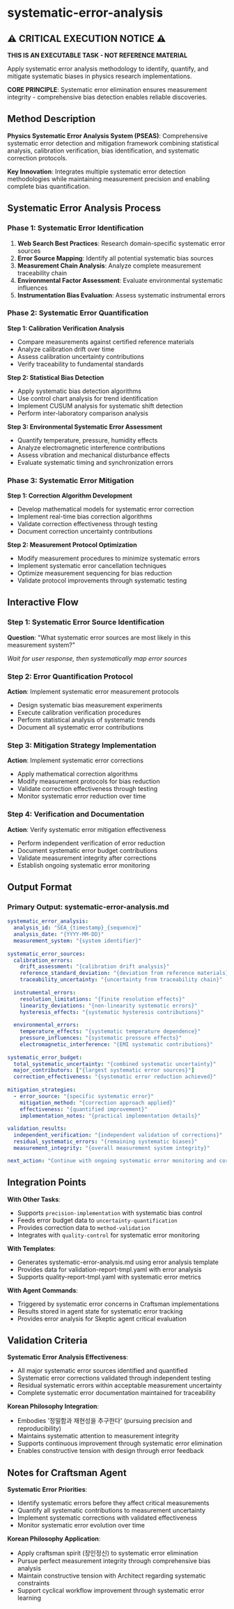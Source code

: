 # systematic-error-analysis

## ⚠️ CRITICAL EXECUTION NOTICE ⚠️

**THIS IS AN EXECUTABLE TASK - NOT REFERENCE MATERIAL**

Apply systematic error analysis methodology to identify, quantify, and mitigate systematic biases in physics research implementations.

**CORE PRINCIPLE**: Systematic error elimination ensures measurement integrity - comprehensive bias detection enables reliable discoveries.

## Method Description

**Physics Systematic Error Analysis System (PSEAS)**: Comprehensive systematic error detection and mitigation framework combining statistical analysis, calibration verification, bias identification, and systematic correction protocols.

**Key Innovation**: Integrates multiple systematic error detection methodologies while maintaining measurement precision and enabling complete bias quantification.

## Systematic Error Analysis Process

### Phase 1: Systematic Error Identification
1. **Web Search Best Practices**: Research domain-specific systematic error sources
2. **Error Source Mapping**: Identify all potential systematic bias sources
3. **Measurement Chain Analysis**: Analyze complete measurement traceability chain
4. **Environmental Factor Assessment**: Evaluate environmental systematic influences
5. **Instrumentation Bias Evaluation**: Assess systematic instrumental errors

### Phase 2: Systematic Error Quantification

**Step 1: Calibration Verification Analysis**
- Compare measurements against certified reference materials
- Analyze calibration drift over time
- Assess calibration uncertainty contributions
- Verify traceability to fundamental standards

**Step 2: Statistical Bias Detection**
- Apply systematic bias detection algorithms
- Use control chart analysis for trend identification
- Implement CUSUM analysis for systematic shift detection
- Perform inter-laboratory comparison analysis

**Step 3: Environmental Systematic Error Assessment**
- Quantify temperature, pressure, humidity effects
- Analyze electromagnetic interference contributions
- Assess vibration and mechanical disturbance effects
- Evaluate systematic timing and synchronization errors

### Phase 3: Systematic Error Mitigation

**Step 1: Correction Algorithm Development**
- Develop mathematical models for systematic error correction
- Implement real-time bias correction algorithms
- Validate correction effectiveness through testing
- Document correction uncertainty contributions

**Step 2: Measurement Protocol Optimization**
- Modify measurement procedures to minimize systematic errors
- Implement systematic error cancellation techniques
- Optimize measurement sequencing for bias reduction
- Validate protocol improvements through systematic testing

## Interactive Flow

### Step 1: Systematic Error Source Identification
**Question**: "What systematic error sources are most likely in this measurement system?"

*Wait for user response, then systematically map error sources*

### Step 2: Error Quantification Protocol
**Action**: Implement systematic error measurement protocols
- Design systematic bias measurement experiments
- Execute calibration verification procedures
- Perform statistical analysis of systematic trends
- Document all systematic error contributions

### Step 3: Mitigation Strategy Implementation
**Action**: Implement systematic error corrections
- Apply mathematical correction algorithms
- Modify measurement protocols for bias reduction
- Validate correction effectiveness through testing
- Monitor systematic error reduction over time

### Step 4: Verification and Documentation
**Action**: Verify systematic error mitigation effectiveness
- Perform independent verification of error reduction
- Document systematic error budget contributions
- Validate measurement integrity after corrections
- Establish ongoing systematic error monitoring

## Output Format

### Primary Output: systematic-error-analysis.md
```yaml
systematic_error_analysis:
  analysis_id: "SEA_{timestamp}_{sequence}"
  analysis_date: "{YYYY-MM-DD}"
  measurement_system: "{system identifier}"
  
systematic_error_sources:
  calibration_errors:
    drift_assessment: "{calibration drift analysis}"
    reference_standard_deviation: "{deviation from reference materials}"
    traceability_uncertainty: "{uncertainty from traceability chain}"
    
  instrumental_errors:
    resolution_limitations: "{finite resolution effects}"
    linearity_deviations: "{non-linearity systematic errors}"
    hysteresis_effects: "{systematic hysteresis contributions}"
    
  environmental_errors:
    temperature_effects: "{systematic temperature dependence}"
    pressure_influences: "{systematic pressure effects}"
    electromagnetic_interference: "{EMI systematic contributions}"
    
systematic_error_budget:
  total_systematic_uncertainty: "{combined systematic uncertainty}"
  major_contributors: ["{largest systematic error sources}"]
  correction_effectiveness: "{systematic error reduction achieved}"
  
mitigation_strategies:
  - error_source: "{specific systematic error}"
    mitigation_method: "{correction approach applied}"
    effectiveness: "{quantified improvement}"
    implementation_notes: "{practical implementation details}"
    
validation_results:
  independent_verification: "{independent validation of corrections}"
  residual_systematic_errors: "{remaining systematic biases}"
  measurement_integrity: "{overall measurement system integrity}"

next_action: "Continue with ongoing systematic error monitoring and correction optimization"
```

## Integration Points

**With Other Tasks**:
- Supports `precision-implementation` with systematic bias control
- Feeds error budget data to `uncertainty-quantification`
- Provides correction data to `method-validation`
- Integrates with `quality-control` for systematic error monitoring

**With Templates**:
- Generates systematic-error-analysis.md using error analysis template
- Provides data for validation-report-tmpl.yaml with error analysis
- Supports quality-report-tmpl.yaml with systematic error metrics

**With Agent Commands**:
- Triggered by systematic error concerns in Craftsman implementations
- Results stored in agent state for systematic error tracking
- Provides error analysis for Skeptic agent critical evaluation

## Validation Criteria

**Systematic Error Analysis Effectiveness**:
- All major systematic error sources identified and quantified
- Systematic error corrections validated through independent testing
- Residual systematic errors within acceptable measurement uncertainty
- Complete systematic error documentation maintained for traceability

**Korean Philosophy Integration**:
- Embodies '정밀함과 재현성을 추구한다' (pursuing precision and reproducibility)
- Maintains systematic attention to measurement integrity
- Supports continuous improvement through systematic error elimination
- Enables constructive tension with design through error feedback

## Notes for Craftsman Agent

**Systematic Error Priorities**:
- Identify systematic errors before they affect critical measurements
- Quantify all systematic contributions to measurement uncertainty
- Implement systematic corrections with validated effectiveness
- Monitor systematic error evolution over time

**Korean Philosophy Application**:
- Apply craftsman spirit (장인정신) to systematic error elimination
- Pursue perfect measurement integrity through comprehensive bias analysis
- Maintain constructive tension with Architect regarding systematic constraints
- Support cyclical workflow improvement through systematic error learning